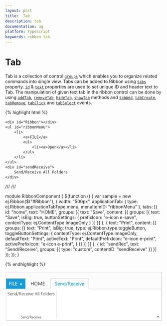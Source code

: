 ```yaml
---
layout: post
title:  Tab
description: tab 
documentation: ug
platform: Typescript
keywords: ribbon tab
---
```


# Tab

Tab is a collection of control [`groups`](https://help.syncfusion.com/api/js/ejribbon#members:tabs-groups) which enables you to organize related commands into single view.  Tabs can be added to Ribbon using [`tabs`](https://help.syncfusion.com/api/js/ejribbon#members:tabs) property. [`id`](https://help.syncfusion.com/api/js/ejribbon#members:tabs-id) & [`text`](https://help.syncfusion.com/api/js/ejribbon#members:tabs-text) properties are used to set unique ID and header text to Tab.
The manipulation of given text tab in the ribbon control can be done by using  [`addTab`](https://help.syncfusion.com/api/js/ejribbon#methods:addtab), [`removeTab`](https://help.syncfusion.com/api/js/ejribbon#methods:removetab), [`hideTab`](https://help.syncfusion.com/api/js/ejribbon#methods:hidetab),
[`showTab`](https://help.syncfusion.com/api/js/ejribbon#methods:showtab) methods and [`tabAdd`](https://help.syncfusion.com/api/js/ejribbon#events:tabadd), [`tabCreate`](https://help.syncfusion.com/api/js/ejribbon#events:tabcreate), [`tabRemove`](https://help.syncfusion.com/api/js/ejribbon#events:tabremove), [`tabClick`](https://help.syncfusion.com/api/js/ejribbon#events:tabclick) and [`tabSelect`](https://help.syncfusion.com/api/js/ejribbon#events:tabselect) events.

{% highlight html %}

    <div id="Ribbon"></div>
    <ul id="ribbonMenu">
        <li>
            <a>FILE</a>
            <ul>
                <li><a>Open</a></li>
            </ul>
        </li>
    </ul>
    <div id="sendReceive">
        Send/Receive All Folders
    </div>

/// <reference path="tsfiles/jquery.d.ts" />
/// <reference path="tsfiles/ej.web.all.d.ts" />

module RibbonComponent {
    $(function () {
        var sample = new ej.Ribbon($("#Ribbon"), {
                width: "500px",
                applicationTab: {
                    type: ej.Ribbon.applicationTabType.menu,
                    menuItemID: "ribbonMenu"
                },
                tabs: [{
                    id: "home",
                    text: "HOME",
                    groups: [{
                        text: "Save",
                        content: [{
                            groups: [{
                                text: "Save",
                                isBig: true,
                                buttonSettings: {
                                    prefixIcon: "e-icon e-save",
                                    contentType: ej.ContentType.ImageOnly
                                }
                            }]
                        }]
                    }, {
                        text: "Print",
                        content: [{
                            groups: [{
                                text: "Print",
                                isBig: true,
                                type: ej.Ribbon.type.toggleButton,
                                toggleButtonSettings: {
                                    contentType: ej.ContentType.ImageOnly,
                                    defaultText: "Print",
                                    activeText: "Print",
                                    defaultPrefixIcon: "e-icon e-print",
                                    activePrefixIcon: "e-icon e-print",
                                }
                            }]
                        }]
                    }]
                }, {
                    id: "sendRec",
                    text: "Send/Receive",
                    groups: [{
                        type: "custom",
                        contentID: "sendReceive"
                    }]
                }]
            });
        });
  }

   
{% endhighlight %}

![](Tab_images/Tab_img1.png)